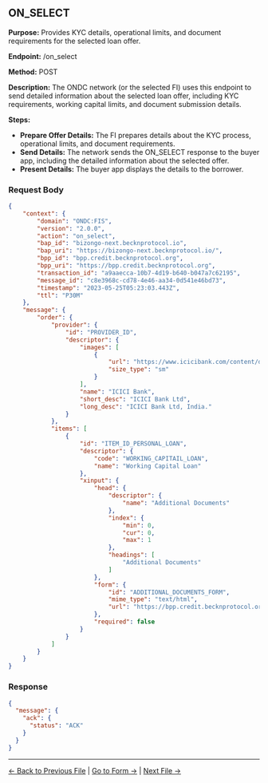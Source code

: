 ## ON_SELECT

**Purpose:** Provides KYC details, operational limits, and document requirements for the selected loan offer.

**Endpoint:** /on_select

**Method:** POST

**Description:** The ONDC network (or the selected FI) uses this endpoint to send detailed information about the selected loan offer, including KYC requirements, working capital limits, and document submission details.

**Steps:**
  - **Prepare Offer Details:** The FI prepares details about the KYC process, operational limits, and document requirements.
  - **Send Details:** The network sends the ON_SELECT response to the buyer app, including the detailed information about the selected offer.
  - **Present Details:** The buyer app displays the details to the borrower.



### Request Body

``` json
{
    "context": {
        "domain": "ONDC:FIS",
        "version": "2.0.0",
        "action": "on_select",
        "bap_id": "bizongo-next.becknprotocol.io",
        "bap_uri": "https://bizongo-next.becknprotocol.io/",
        "bpp_id": "bpp.credit.becknprotocol.org",
        "bpp_uri": "https://bpp.credit.becknprotocol.org",
        "transaction_id": "a9aaecca-10b7-4d19-b640-b047a7c62195",
        "message_id": "c8e3968c-cd78-4e46-aa34-0d541e46bd73",
        "timestamp": "2023-05-25T05:23:03.443Z",
        "ttl": "P30M"
    },
    "message": {
        "order": {
            "provider": {
                "id": "PROVIDER_ID",
                "descriptor": {
                    "images": [
                        {
                            "url": "https://www.icicibank.com/content/dam/icicibank/india/assets/images/header/logo.png",
                            "size_type": "sm"
                        }
                    ],
                    "name": "ICICI Bank",
                    "short_desc": "ICICI Bank Ltd",
                    "long_desc": "ICICI Bank Ltd, India."
                }
            },
            "items": [
                {
                    "id": "ITEM_ID_PERSONAL_LOAN",
                    "descriptor": {
                        "code": "WORKING_CAPITAIL_LOAN",
                        "name": "Working Capital Loan"
                    },
                    "xinput": {
                        "head": {
                            "descriptor": {
                                "name": "Additional Documents"
                            },
                            "index": {
                                "min": 0,
                                "cur": 0,
                                "max": 1
                            },
                            "headings": [
                                "Additional Documents"
                            ]
                        },
                        "form": {
                            "id": "ADDITIONAL_DOCUMENTS_FORM",
                            "mime_type": "text/html",
                            "url": "https://bpp.credit.becknprotocol.org/loans-kyc/xinput/form/EXCEPTIONAL_DOCUMENTS_FORM"
                        },
                        "required": false
                    }
                }
            ]
        }
    }
}
```

### Response

```json
{
  "message": {
    "ack": {
      "status": "ACK"
    }
  }
}
```


---

<p align="center">

[← Back to Previous File](select_1.md) | [Go to Form →](form_3.md) | [Next File →](select_2.md)

</p>

